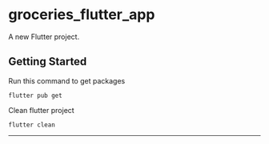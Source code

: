 # groceries_flutter_app

A new Flutter project.

## Getting Started

Run this command to get packages

    flutter pub get

Clean flutter project

    flutter clean

---------------------------------
